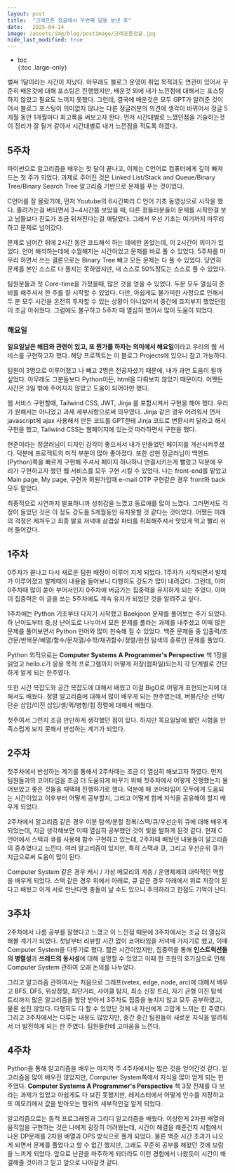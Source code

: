 ```yaml
---
layout: post
title:  "크래프톤 정글에서 두번째 달을 보낸 후"
date:   2025-04-14
image: /assets/img/blog/postimage/크래프톤정글.jpg
hide_last_modified: true
---
```


* toc  
{:toc .large-only}

벌써 1달이라는 시간이 지났다. 아무래도 블로그 운영이 취업 목적과도 연관이 있어서 꾸준히 배운것에 대해 포스팅은 진행했지만, 배운것 외에 내가 느낀점에 대해서는 포스팅하지 않았고 필요도 느끼지 못했다. 그런데, 결국에 배운것은 모두 GPT가 알려준 것이어서 블로그 포스팅이 의미없지 않냐는 다른 정글러분의 의견에 생각이 바뀌어서 정글 5개월 동안 1개월마다 회고록을 써보고자 한다. 먼저 시간대별로 느꼈던점을 기술하는것이 정리가 잘 될거 같아서 시간대별로 내가 느낀점을 적도록 하겠다.

## 5주차

파이썬으로 알고리즘을 배우는 첫 달이 끝나고, 이제는 C언어로 컴퓨터에게 깊이 빠져드는 첫 주가 되었다. 과제로 주어진 것은 Linked List/Stack and Queue/Binary Tree/Binary Search Tree 알고리즘 기반으로 문제를 푸는 것이었다. 

C언어를 잘 몰랐기에, 먼저 Youtube의 6시간짜리 C 언어 기초 동영상으로 시작을 했다. 졸려가는걸 버티면서 3~4시간쯤 보았을 때, 다른 정들러분들이 문제를 시작한걸 보고 남들보다 진도가 조금 뒤쳐진다는걸 깨달았다. 그래서 우선 기초는 여기까지 마무리하고 문제로 넘어갔다. 

문제로 넘어간 뒤에 2시간 동안 코드해석 하는 데에만 쏟았는데, 이 2시간이 의미가 있었다. 언어 해석하는데에 수월해지는 시간이었고 문제를 바로 풀 수 있었다. 5주차를 마무리 하면서 쓰는 결론으로는 Binary Tree 빼고 모든 문제는 다 풀 수 있었다. 당연히 문제를 본인 스스로 다 풀지는 못하였지만, 내 스스로 50%정도는 스스로 풀 수 있었다.

팀원분들과 첫 Core-time을 가졌을때, 많은 것을 얻을 수 있었다. 두분 모두 열심히 준비를 해주셔서 한 주를 잘 시작할 수 있었다. 다만, 아쉽게도 불가피한 사정으로 인해서 두 분 모두 시간을 온전히 투자할 수 있는 상황이 아니었어서 중간에 흐지부지 했었던점이 조금 아쉬웠다. 그럼에도 불구하고 5주차 때 열심히 했어서 많이 도움이 되었다.

### 해요일

**일요일날은 해日와 관련이 있고, 또 뭔가를 하자는 의미에서 해요일**이라고 우리의 웹 서비스를 구현하고자 했다. 해당 프로젝트는 이 블로그 Projects에 있으니 참고 가능하다. 

팀원이 3명으로 이루어졌고 나 빼고 2명은 전공자셨기 때문에, 내가 과연 도움이 될까 싶었다. 아무래도 그분들보다 Python이든, html을 다뤄보지 않았기 때문이다. 어쨋든 시간은 3일 밖에 주어지지 않았고 도움이 되어야만 했다.

웹 서비스 구현할때, Tailwind CSS, JWT, Jinja 를 포함시켜서 구현을 해야 했다. 우리가 원해서는 아니었고 과제 세부사항으로써 의무였다. Jinja 같은 경우 어려워서 먼저 javascript에 ajax 사용해서 만든 코드를 GPT한테 Jinja 코드로 변환시켜 달라고 해서 구현을 했고, Tailwind CSS는 웹페이지에 있는것 따라하면서 구현을 했다.

현준이라는 정글러님이 디자인 감각이 좋으셔서 내가 만들었던 페이지를 개선시켜주셨다. 덕분에 프로젝트의 미적 부분이 많아 좋아졌다. 또한 성현 정글러님이 백엔드(Python)쪽을 빠르게 구현해 주셔서 페이지 하나하나 연결시키는게 빨랐고 덕분에 우리가 구현하고자 했던 웹 서비스를 모두 구현 시킬 수 있었다. 나는 front-end를 맡았고 Main page, My page, 구현과 회원가입때 e-mail OTP 구현같은 경우 front와 back 모두 맡았다.

최종적으로 시연까지 발표하니까 성취감을 느꼈고 동료애를 많이 느꼈다. 그러면서도 걱정이 들었던 것은 이 정도 강도를 5개월동안 유지못할 것 같다는 것이었다. 어쨌든 미래의 걱정은 제쳐두고 최종 발표 저녁때 삼겹살 파티를 쥐최해주셔서 맛있게 먹고 빨리 쉬러 들어갔다.

## 1주차

0주차가 끝나고 다시 새로운 팀원 배정이 이루어 지게 되었다. 1주차가 시작되면서 발제가 이루어졌고 발제때의 내용을 들어보니 다행히도 강도가 많이 내려갔다. 그런데, 이미 0주차때 많이 쏟아 부어서인지 0주차에 버금가는 집중력을 유지하게 되는 주였다. 아마 이 집중력은 이 글을 쓰는 5주차에도 계속 유지가 되었단 것을 알려주고 싶다.

1주차에는 Python 기초부터 다지기 시작했고 Baekjoon 문제를 풀어보는 주가 되었다. 하 난이도부터 중,상 난이도로 나누어서 모든 문제를 풀라는 과제를 내주셨고 이때 많은 문제를 풀어보면서 Python 언어와 많이 친숙해 질 수 있었다. 백준 문제들 중 입출력/조건문/반복문/배열/함수/문자열/수학/재귀함수/정렬/완전 탐색의 종류인 문제를 풀었다.

Python 외적으로는 **Computer Systems A Programmer's Perspective** 책 1장을 읽었고 hello.c가 응용 목적 프로그램까지 어떻게 저장(컴파일)되는지 각 단계별로 간단하게 알게 되는 한주였다.

또한 시간 복잡도와 공간 복잡도에 대해서 배웠고 이걸 BigO로 어떻게 표현되는지에 대해서도 배웠다. 정렬 알고리즘에 대해서 많이 배우게 되는 한주였는데, 버블/단순 선택/단순 삽입/이진 삽입/셸/퀵/병합/힙 정렬에 대해서 배웠다.

첫주여서 그런지 조금 만만하게 생각했던 점이 있다. 하지만 목요일날에 봤던 시험을 만족스럽게 보지 못해서 반성하는 계기가 되었다.

## 2주차

첫주차에서 반성하는 계기를 통해서 2주차때는 조금 더 열심히 해보고자 하였다. 먼저 팀원들과의 코어타임을 조금 더 도움되게 바꾸기 위해 첫주차에서 어떻게 진행했는지 물어보았고 좋은 것들을 채택해 진행하기로 했다. 덕분에 매 코어타임이 모두에게 도움되는 시간이었고 이후부터 어떻게 공부할지, 그리고 어떻게 함께 지식을 공유해야 할지 배우게 되었다.

2주차에서 알고리즘 같은 경우 이분 탐색/분할 정복/스택/큐/우선순위 큐에 대해 배우게 되었는데, 지금 생각해보면 이때 열심히 공부했던 것이 빛을 발하게 된것 같다. 현재 C 언어에서 스택과 큐를 사용해 함수 구현하고 있는데, 2주차때 배웠던 내용들이 알고리즘의 중추였다고 느낀다. 여러 알고리즘이 있지만, 특히 스택과 큐, 그리고 우선순위 큐가 지금으로써 도움이 많이 된다.

Computer System 같은 경우 캐시 / 가상 메모리의 계층 / 운영체제의 대략적인 역할을 배우게 되었다. 스택 같은 경우 위에서 아래로, 큐 같은 경우 아래에서 위로 저장이 된다고 배웠고 이게 서로 만난다면 충돌이 날 수도 있으니 주의하라고 한점도 기억이 난다.

## 3주차

2주차에서 나름 공부를 잘했다고 느꼈고 이 느낀점 때문에 3주차에서는 조금 더 열심히 해볼 계기가 되었다. 첫날부터 리뷰할 시간 없이 코어타임을 저녁때 가지기로 했고, 이때 Computer System을 다루기로 했다. 짧은 시간이었지만, 집중력을 통해 **인스트럭션들의 병렬성**과 **쓰레드의 동시성**에 대해 설명할 수 있었고 이때 한 조원의 호기심으로 인해 Computer System 관하여 오래 논의를 나누었다.

그리고 알고리즘 관하여서는 처음으로 그래프(vetex, edge, node, arc)에 대해서 배우고 BFS, DFS, 위상정렬, 최단거리, 사이클 탐지, 최소 신장 트리, 자기 균형 이진 탐색 트리까지 많은 알고리즘을 할당 받아서 3주차도 집중을 놓치지 않고 모두 공부하였고, 물론 쉽진 않았다. 다행히도 다 할 수 있었단 것에 내 자신에게 고맙게 느끼는 한 주였다. 그리고 3주차에서는 다루는 내용도 많았지만, 중간 중간 팀원들이 새로운 지식을 알려줘서 더 발전하게 되는 한 주였다. 팀원들한테 고마움을 느낀다.

## 4주차

Python을 통해 알고리즘을 배우는 마지막 주 4주차에서는 많은 것을 얻어간것 같다. 알고리즘을 많이 배우진 않았지만, Computer System쪽에서 지식을 많이 얻게 되는 한 주였다. **Computer Systems A Programmer's Perspective** 책 3장 전체를 다 보라는 과제가 있었고 아쉽게도 다 보진 못했지만, 레지스터에서 어떻게 인수를 저장하고 또 메모리에서 값을 받아오는 행위의 세부적인걸 알게 되었다.

알고리즘으로는 동적 프로그래밍과 그리디 알고리즘을 배웠다. 이상한게 2차원 배열의 움직임을 구현하는 것은 나에게 굉장히 어려웠는데, 시간이 해결을 해준건지 시험에서 나온 DP문제를 2차원 배열과 DPS 방식으로 풀게 되었다. 물론 백준 시간 초과가 나오게 되면서 문제를 풀었다고 할 수 없긴 했지만, 그래도 꾸준히 공부를 해왔던 것에 보람을 느끼게 되었다. 앞으로 난관을 마주하게 되더라도 이런 경험에서 나왔듯이 시간이 해결해줄 것이라고 믿고 앞으로 나아갈것 같다.